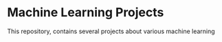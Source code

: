 # Machine Learning Projects
This repository, contains several projects about various machine learning
